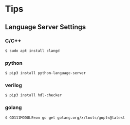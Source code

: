 # Tips

## Language Server Settings

### C/C++

```
$ sudo apt install clangd
```

### python

```
$ pip3 install python-language-server
```

### verilog

```
$ pip3 install hdl-checker
```

### golang

```
$ GO111MODULE=on go get golang.org/x/tools/gopls@latest
```
